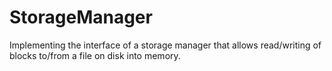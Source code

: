 # StorageManager
  Implementing the interface of a storage manager that allows read/writing of blocks to/from a file on disk into memory.
